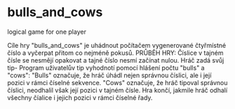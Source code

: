 # bulls_and_cows
logical game for one player

Cíle hry "bulls_and_cows" je uhádnout počítačem vygenerované čtyřmístné číslo a vyčerpat přitom co nejméně pokusů.
PRŮBĚH HRY:
Číslice v tajném čísle se nesmějí opakovat a tajné číslo nesmí začínat nulou.
Hráč zadá svůj tip- Program uživatelův tip vyhodnotí pomocí hlášení počtu "bulls" a "cows":
  "Bulls" označuje, že hráč úhádl nejen správnou číslici, ale i její pozici v rámci číselné sekvence.
  "Cows" označuje, že hráč tipoval správnou číslici, neodhalil však její pozici v tajném čísle.
Hra končí, jakmile hráč odhalí všechny číalice i jejich pozici v rámci číselné řady.
